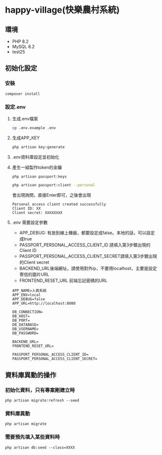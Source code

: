 # happy-village(快樂農村系統)

## 環境
* PHP 8.2 
* MySQL 8.2
* test25

## 初始化設定

### 安裝
```bash
composer install
```

### 設定.env
1. 生成.env檔案

    ```bash
    cp .env.example .env
    ```

2. 生成APP_KEY

    ```bash
    php artisan key:generate
    ```
3. .env資料庫設定並初始化
4. 產生一組製作token的金鑰
    ```bash
    php artisan passport:keys

    php artisan passport:client --personal
    ```
    會出現詢問，直接Enter即可，之後會出現
    ```
    Personal access client created successfully
    Client ID: XX
    Client secret: XXXXXXXX
    ```
5. .env 需要設定參數
    * APP_DEBUG: 有放到線上機器，都要設定成false。本地的話，可以設定成true
    * PASSPORT_PERSONAL_ACCESS_CLIENT_ID 請填入第3步驟出現的Client ID
    * PASSPORT_PERSONAL_ACCESS_CLIENT_SECRET請填入第3步驟出現的Client secret
    * BACKEND_URL後端網址，請使用對外ip，不要用localhost，主要是設定寄信的圖片URL
    * FRONTEND_RESET_URL 前端忘記密碼的URL
    ``` .env
    APP_NAME=人資系統
    APP_ENV=local
    APP_DEBUG=false
    APP_URL=http://localhost:8080

    DB_CONNECTION=
    DB_HOST=
    DB_PORT=
    DB_DATABASE=
    DB_USERNAME=
    DB_PASSWORD=

    BACKEND_URL=
    FRONTEND_RESET_URL=

    PASSPORT_PERSONAL_ACCESS_CLIENT_ID=
    PASSPORT_PERSONAL_ACCESS_CLIENT_SECRET=
    ```

## 資料庫異動的操作

### 初始化資料，只有專案剛建立時
```
php artisan migrate:refresh --seed
```
### 資料庫異動
```
php artisan migrate
```

### 需要預先填入某些資料時
            
```
php artisan db:seed --class=XXXX
```